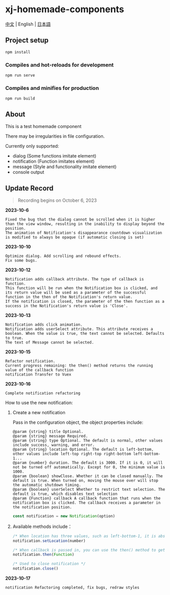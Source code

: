# xj-homemade-components

[中文](README.md) | English | [日本語](README.jp.md)

## Project setup

```shell
npm install
```

### Compiles and hot-reloads for development

```shell
npm run serve
```

### Compiles and minifies for production

```shell
npm run build
```

## About

This is a test homemade component

There may be irregularities in file configuration.

Currently only supported:

- dialog (Some functions imitate element)
- notification (Function imitates element)
- message (Style and functionality imitate element)
- console output

## Update Record

> Recording begins on October 6, 2023

**2023-10-6**

```
Fixed the bug that the dialog cannot be scrolled when it is higher than the view window, resulting in the inability to display beyond the position.
The animation of Notification's disappearance countdown visualization is modified to always be opaque (if automatic closing is set)
```

**2023-10-10**

```
Optimize dialog. Add scrolling and rebound effects.
Fix some bugs.
```

**2023-10-12**

```
Notification adds callback attribute. The type of callback is function.
This function will be run when the Notification box is clicked, and its return value will be used as a parameter of the successful function in the then of the Notification's return value.
If the notification is closed, the parameter of the then function as a success in the Notification's return value is 'Close'.
```


**2023-10-13**
```
Notification adds click animation.
Notification adds userSelect attribute. This attribute receives a boolean. When the value is true, the text cannot be selected. Defaults to true.
The text of Message cannot be selected.
```

**2023-10-15**
```
Refactor notification.
Current progress remaining: the then() method returns the running value of the callback function
notification Transfer to Vuex
```

**2023-10-16**

```
Complete notification refactoring
```

How to use the new notification:
1. Create a new notification

   Pass in the configuration object, the object properties include:

   ```
   @param {string} title Optional.
   @param {string} message Required.
   @param {string} type Optional. The default is normal, other values include success, warning, and error.
   @param {string} location Optional. The default is left-bottom, other values include left-top right-top right-bottom left-bottom-1...
   @param {number} duration. The default is 3000. If it is 0, it will not be turned off automatically. Except for 0, the minimum value is 1000.
   @param {boolean} showClose. Whether it can be closed manually. The default is true. When turned on, moving the mouse over will stop the automatic shutdown timing.
   @param {boolean} userSelect Whether to restrict text selection. The default is true, which disables text selection
   @param {Function} callback A callback function that runs when the notification box is clicked. The callback receives a parameter in the notification position.
   ```

   ```js
   const notification = new Notification(option)
   ```

2. Available methods include：

   ```js
   /* When location has three values, such as left-bottom-1, it is absolute positioning and does not participate in dynamic notification location management. The setLocation method can be used to modify the location. */
   notification.setLocation(number)
   
   /* When callback is passed in, you can use the then() method to get the return value of callback */
   notification.then(Function)
   
   /* Used to close notification */
   notification.close()
   ```
   
   
**2023-10-17**
```
notification Refactoring completed, fix bugs, redraw styles
```